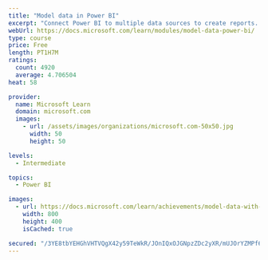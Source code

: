 ```yaml
---
title: "Model data in Power BI"
excerpt: "Connect Power BI to multiple data sources to create reports. Define the relationship between your data sources."
webUrl: https://docs.microsoft.com/learn/modules/model-data-power-bi/
type: course
price: Free
length: PT1H7M
ratings:
  count: 4920
  average: 4.706504
heat: 58

provider:
  name: Microsoft Learn
  domain: microsoft.com
  images:
    - url: /assets/images/organizations/microsoft.com-50x50.jpg
      width: 50
      height: 50

levels:
  - Intermediate

topics:
  - Power BI

images:
  - url: https://docs.microsoft.com/learn/achievements/model-data-with-power-bi-desktop-social.png
    width: 800
    height: 400
    isCached: true

secured: "/3YE8tbYEHGhVHTVQgX42y59TeWkR/JOnIQxOJGNpzZDc2yXR/mUJOrYZMPf6iYjunNjcGKMtqc3cHt/KErZ+Z4veo7C9tyNvPonTEwZbD0MTX25nJcoqqah9g2pPfwMrDqQXEE6/TLvxDDegoW68sp7UwkSATkSKIx1DLbvZgM4MsiqaWWCwPsdmZ/j3iNwTjwO9x0NvYYreVL7wig0v4UkiEvfkqHZrGw1VOW9uhHMIGfWnf5LuMNCcD90JLdRiCQJW8uwI38g9cB5x/kMQuQ6akdubz1cMKFEiE+XioYofdw2EifCY/MML0AykzT6cfMCTloMueFI0STT3AjeImmlTZ4jA0LWJWLCw0dXUEo6PZZa8rv1SVdmj8RMtTYYDqTy67SsY2iRHfRr5KwjbS42V0W8UzQabLv6OXy1tmk=;Xb+gn0YTV5RjXORffBOWzg=="
---
```


